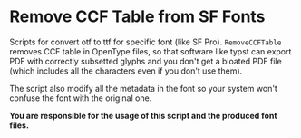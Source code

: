 # Remove CCF Table from SF Fonts

Scripts for convert otf to ttf for specific font (like SF Pro). `RemoveCCFTable` removes CCF table in OpenType files, so that software like typst can export PDF with correctly subsetted glyphs and you don't get a bloated PDF file (which includes all the characters even if you don't use them).

The script also modify all the metadata in the font so your system won't confuse the font with the original one.

**You are responsible for the usage of this script and the produced font files.**

